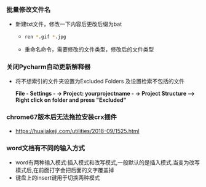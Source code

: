 ### 批量修改文件名

- 新建txt文件，修改一下内容后更改后缀为bat

  - ```bash
    ren *.gif *.jpg
    ```

  - 重命名命令，需要修改的文件类型，修改后的文件类型





### 关闭Pycharm自动更新解释器

- 将不想索引的文件夹设置为Excluded Folders 及设置检索不包括的文件

  **File - Settings - -> Project: yourprojectname - -> Project Structure --> Right click on folder and press "Excluded"**





### chrome67版本后无法拖拉安装crx插件

- https://huajiakeji.com/utilities/2018-09/1525.html





### word文档有不同的输入方式

- word有两种输入模式:插入模式和改写模式,一般默认的是插入模式,当变为改写模式后,在前面打字会把后面的文字覆盖掉
- 键盘上的insert键用于切换两种模式